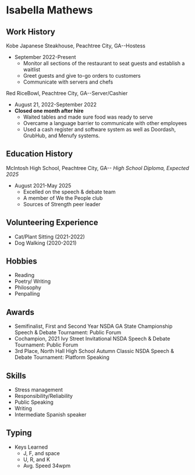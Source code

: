 # Isabella Mathews 

## Work History
Kobe Japanese Steakhouse, Peachtree City, GA--Hostess
- September 2022-Present
  - Monitor all sections of the restaurant to seat guests and establish a waitlist
  - Greet guests and give to-go orders to customers
  - Communicate with servers and chefs

Red RiceBowl, Peachtree City, GA--Server/Cashier
- August 21, 2022-September 2022
- **Closed one month after hire**
  - Waited tables and made sure food was ready to serve
  - Overcame a language barrier to communicate with other employees
  - Used a cash register and software system as well as Doordash, GrubHub, and Menufy systems.

## Education History
McIntosh High School, Peachtree City, GA-- *High School Diploma, Expected 2025*
- August 2021-May 2025
  - Excelled on the speech & debate team
  - A member of We the People club
  - Sources of Strength peer leader

## Volunteering Experience
- Cat/Plant Sitting (2021-2022)
- Dog Walking (2020-2021)

## Hobbies
- Reading
- Poetry/ Writing
- Philosophy
- Penpalling

## Awards
- Semifinalist, First and Second Year NSDA GA State Championship Speech & Debate Tournament: Public Forum
- Cochampion, 2021 Ivy Street Invitational NSDA Speech & Debate Tournament: Public Forum
- 3rd Place, North Hall High School Autumn Classic NSDA Speech & Debate Tournament: Platform Speaking

## Skills
- Stress management
- Responsibility/Reliability
- Public Speaking
- Writing
- Intermediate Spanish speaker

## Typing
- Keys Learned
  - J, F, and space
  - U, R, and K
  - Avg. Speed 34wpm

